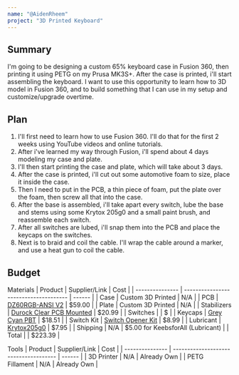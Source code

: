 ```yaml
---
name: "@AidenRheem"
project: "3D Printed Keyboard"
---
```



## Summary
I'm going to be designing a custom 65% keyboard case in Fusion 360, then printing it using PETG on my Prusa MK3S+. After the case is printed, i'll start assembling the keyboard. I want to use this opportunity to learn how to 3D model in Fusion 360, and to build something that I can use in my setup and customize/upgrade overtime.

## Plan
1. I'll first need to learn how to use Fusion 360. I'll do that for the first 2 weeks using YouTube videos and online tutorials. 
2. After i've learned my way through Fusion, i'll spend about 4 days modeling my case and plate. 
3. I'll then start printing the case and plate, which will take about 3 days. 
4. After the case is printed, i'll cut out some automotive foam to size, place it inside the case.
5. Then I need to put in the PCB, a thin piece of foam, put the plate over the foam, then screw all that into the case.
6. After the base is assembled, i'll take apart every switch, lube the base and stems using some Krytox 205g0 and a small paint brush, and reassemble each switch.
7. After all switches are lubed, i'll snap them into the PCB and place the keycaps on the switches.
8. Next is to braid and coil the cable. I'll wrap the cable around a marker, and use a heat gun to coil the cable.


## Budget
Materials
| Product         | Supplier/Link                         | Cost   |
| --------------- | ------------------------------------- | ------ |
| Case            | Custom 3D Printed                     | N/A    |
| PCB             | [DZ60RGB-ANSI V2](https://mechanicalkeyboards.com/shop/index.php?l=product_detail&p=6855) | $59.00 |
| Plate           | Custom 3D Printed                     | N/A    |
| Stabilizers     | [Durock Clear PCB Mounted](https://www.amazon.com/ZugGear-Stabilizer-Gold-Plated-Compatible-Stabilizers/dp/B08MWDQDR1) | $20.99 |
| Switches        | []()                                  | $      |
| Keycaps         | [Grey Cyan PBT](https://www.aliexpress.us/item/3256804350819353.html) | $18.51 |
| Switch Kit      | [Switch Opener Kit](https://www.amazon.com/dp/B08JLJZ95Z) | $8.99 |
| Lubricant       | [Krytox205g0](https://keebsforall.com/products/krytox-gpl205g0-mechanical-switch-lubricant) | $7.95 | 
| Shipping        | N/A | $5.00 for KeebsforAll (Lubricant)  |
| Total           |                                       | $223.39 |

Tools
| Product         | Supplier/Link                         | Cost   |
| --------------- | ------------------------------------- | ------ |
| 3D Printer      | N/A                                   | Already Own |
| PETG Fillament  | N/A                                   | Already Own |
